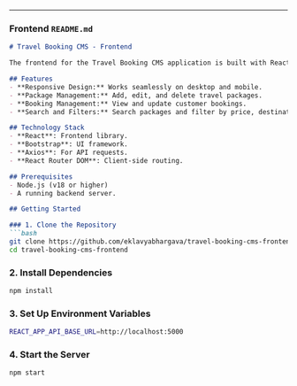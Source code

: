 
---

### **Frontend `README.md`**

```markdown
# Travel Booking CMS - Frontend

The frontend for the Travel Booking CMS application is built with React and Bootstrap. It provides a responsive and user-friendly interface for managing travel packages and customer bookings.

## Features
- **Responsive Design:** Works seamlessly on desktop and mobile.
- **Package Management:** Add, edit, and delete travel packages.
- **Booking Management:** View and update customer bookings.
- **Search and Filters:** Search packages and filter by price, destination, or date.

## Technology Stack
- **React**: Frontend library.
- **Bootstrap**: UI framework.
- **Axios**: For API requests.
- **React Router DOM**: Client-side routing.

## Prerequisites
- Node.js (v18 or higher)
- A running backend server.

## Getting Started

### 1. Clone the Repository
```bash
git clone https://github.com/eklavyabhargava/travel-booking-cms-frontend.git
cd travel-booking-cms-frontend
```

### 2. Install Dependencies
```bash
npm install
```

### 3. Set Up Environment Variables
```bash
REACT_APP_API_BASE_URL=http://localhost:5000
```

### 4. Start the Server
```bash
npm start
```